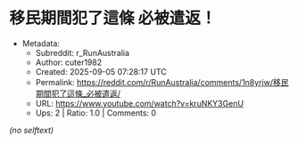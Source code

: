 # 移民期間犯了這條 必被遣返！

- Metadata:
  - Subreddit: r_RunAustralia
  - Author: cuter1982
  - Created: 2025-09-05 07:28:17 UTC
  - Permalink: https://reddit.com/r/RunAustralia/comments/1n8yrjw/移民期間犯了這條_必被遣返/
  - URL: https://www.youtube.com/watch?v=kruNKY3GenU
  - Ups: 2 | Ratio: 1.0 | Comments: 0

_(no selftext)_
